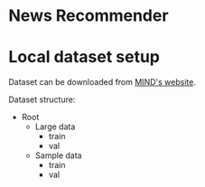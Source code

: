 # News Recommender

# Local dataset setup

Dataset can be downloaded from [MIND's website](https://msnews.github.io/#getting-start).

Dataset structure:
- Root
  - Large data
    - train
    - val
  - Sample data
    - train
    - val